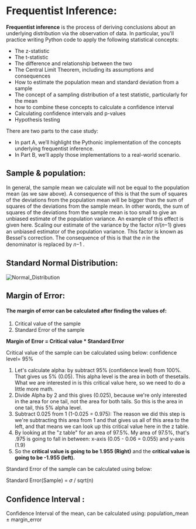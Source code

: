 # Frequentist Inference: 

**Frequentist inference** is the process of deriving conclusions about an underlying distribution via the observation of data. In particular, you'll practice writing Python code to apply the following statistical concepts:

   * The z-statistic
   * The t-statistic
   * The difference and relationship between the two
   * The Central Limit Theorem, including its assumptions and consequences
   * How to estimate the population mean and standard deviation from a sample
   * The concept of a sampling distribution of a test statistic, particularly for the mean
   * how to combine these concepts to calculate a confidence interval
   * Calculating confidence intervals and p-values
   * Hypothesis testing
    

There are two parts to the case study: 
   * In part A, we’ll highlight the Pythonic implementation of the concepts underlying frequentist inference. 
   * In Part B, we’ll apply those implementations to a real-world scenario.    
   
   
## Sample & population:    

In general, the sample mean we calculate will not be equal to the population mean (as we saw above). A consequence of this is that the sum of squares of the deviations from the population mean will be bigger than the sum of squares of the deviations from the sample mean. In other words, the sum of squares of the deviations from the sample mean is too small to give an unbiased estimate of the population variance. An example of this effect is given here. Scaling our estimate of the variance by the factor  𝑛/(𝑛−1)  gives an unbiased estimator of the population variance. This factor is known as Bessel's correction. The consequence of this is that the  𝑛  in the denominator is replaced by  𝑛−1 .

## Standard Normal Distribution:

![Normal_Distribution](https://user-images.githubusercontent.com/67468718/104243194-11866980-5415-11eb-8d05-166649e01d15.JPG)


## Margin of Error:

#### The margin of error can be calculated after finding the values of:
  1. Critical value of the sample
  2. Standard Error of the sample 
  
**Margin of Error = Critical value * Standard Error**
  
Critical value of the sample can be calculated using below: 
  confidence level= 95% 

  1. Let's calculate alpha: by subtract 95% (confidence level) from 100%. That gives us 5% (0.05). This alpha level is the area in both of thesetails. What we are interested in is this critical value here, so we need to do a little more math.
  2. Divide Alpha by 2 and this gives (0.025), because we're only interested in the area for one tail, not the area for both tails. So this is the area in one tail, this 5% alpha level. 
  3. Subtract 0.025 from 1 (1-0.025 = 0.975): The reason we did this step is we're subtracting this area from 1 and that gives us all of this area to the left, and that means we can look up this critical value here in the z table. 
  4. By looking at the "z table" for an area of 97.5%. My area of 97.5%, that's .975 is going to fall in between: x-axis (0.05 - 0.06 = 0.055) and y-axis (1.9)
  5. So the **critical value is going to be 1.955 (Right)** and the **critical value is going to be -1.955 (left).**
  
Standard Error of the sample can be calculated using below:  
 
 Standard Error(Sample) = 𝜎 / sqrt(n)
 
## Confidence Interval :
Confidence Interval of the mean, can be calculated using: population_mean ± margin_error


